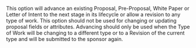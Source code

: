 This option will advance an existing Proposal, Pre-Proposal, White Paper or Letter of Intent to the next stage in its lifecycle or allow a revision to any type of work. This option should not be used for changing or updating proposal fields or attributes. Advancing should only be used when the Type of Work will be changing to a different type or to a Revision of the current type and will be submitted to the sponsor again.
